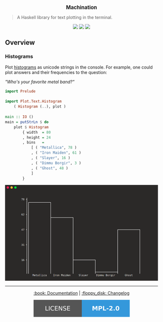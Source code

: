 <p align="center">
  <big><strong>Machination</strong></big>
</p>

> A Haskell library for text plotting in the terminal.

<p align="center">
  <a href="https://hackage.haskell.org/package/cardano-addresses"><img src="https://img.shields.io/hackage/v/machination?style=for-the-badge" /></a>
  <a href='https://github.com/KtorZ/machination/actions?query=workflow%3A"Continuous Integration"'><img src="https://img.shields.io/github/workflow/status/KtorZ/machination/Continuous Integration?style=for-the-badge" /></a>
  <a href="https://ktorz.github.io/machination/coverage/hpc_index.html"><img src="https://ktorz.github.io/machination/coverage/badge.svg" /></a>
</p>

## Overview

### Histograms

Plot [histograms](https://en.wikipedia.org/wiki/Histogram) as unicode strings in the console. For example, one could plot answers and their frequencies to the question:

_"Who's your favorite metal band?"_


```hs
import Prelude

import Plot.Text.Histogram 
    ( Histogram (..), plot )

main :: IO ()
main = putStrLn $ do
    plot $ Histogram
        { width  = 80
        , height = 24
        , bins   =
            [ ( "Metallica", 78 )
            , ( "Iron Maiden", 61 )
            , ( "Slayer", 16 )
            , ( "Dimmu Borgir", 3 )
            , ( "Ghost", 48 )
            ]
        }
```

<p align="center">
  <img src=".github/histogram.png" />
</p>

<hr />

<p align="center">
  <a href="https://ktorz.github.io/machination/haddock">:book: Documentation</a> 
  |
  <a href="ChangeLog.md">:floppy_disk: Changelog</a>
</p>

<p align="center">
  <a href="https://github.com/KtorZ/machination/blob/master/LICENSE"><img src=".github/license.svg"/></a>
</p>
